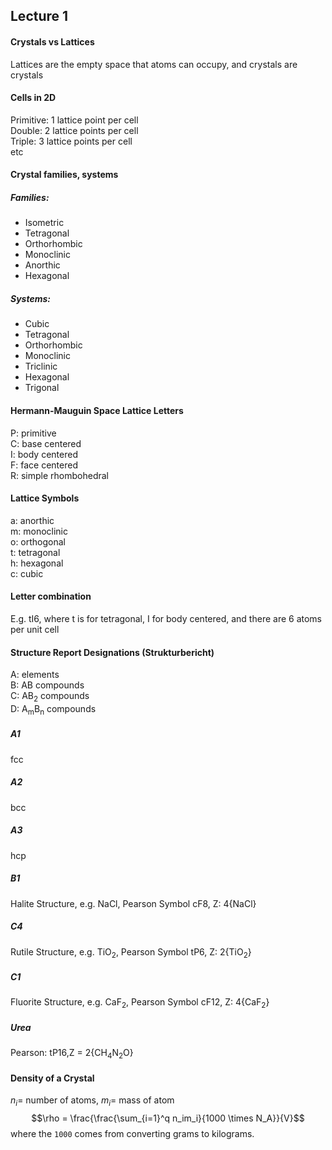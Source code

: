 ## Lecture 1

#### Crystals vs Lattices

Lattices are the empty space that atoms can occupy, and crystals are crystals

#### Cells in 2D

Primitive: 1 lattice point per cell  
Double: 2 lattice points per cell  
Triple: 3 lattice points per cell  
etc

#### Crystal families, systems

##### Families:

- Isometric
- Tetragonal
- Orthorhombic
- Monoclinic
- Anorthic
- Hexagonal

##### Systems:

- Cubic
- Tetragonal
- Orthorhombic
- Monoclinic
- Triclinic
- Hexagonal
- Trigonal

#### Hermann-Mauguin Space Lattice Letters

P: primitive  
C: base centered  
I: body centered  
F: face centered  
R: simple rhombohedral

#### Lattice Symbols

a: anorthic  
m: monoclinic  
o: orthogonal  
t: tetragonal  
h: hexagonal  
c: cubic

#### Letter combination

E.g. tI6, where t is for tetragonal, I for body centered, and there are 6 atoms per unit cell

#### Structure Report Designations (Strukturbericht)

A: elements  
B: AB compounds  
C: AB<sub>2</sub> compounds  
D: A<sub>m</sub>B<sub>n</sub> compounds

##### A1
fcc  
##### A2
bcc  
##### A3
hcp

##### B1
Halite Structure, e.g. NaCl, Pearson Symbol cF8, Z: 4{NaCl}  
##### C4
Rutile Structure, e.g. TiO<sub>2</sub>, Pearson Symbol tP6, Z: 2{TiO<sub>2</sub>}  
##### C1
Fluorite Structure, e.g. CaF<sub>2</sub>, Pearson Symbol cF12, Z: 4{CaF<sub>2</sub>}  
##### Urea
Pearson: tP16,Z = 2{CH<sub>4</sub>N<sub>2</sub>O}  

#### Density of a Crystal
$n_i =$ number of atoms, $m_i =$ mass of atom
$$\rho = \frac{\frac{\sum_{i=1}^q n_im_i}{1000 \times N_A}}{V}$$
where the `1000` comes from converting grams to kilograms.
